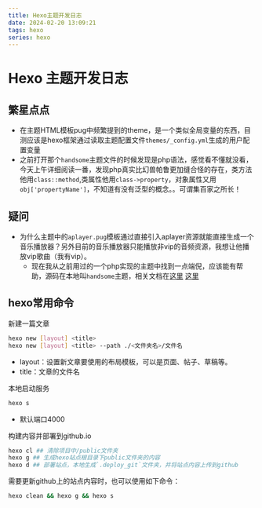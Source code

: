 ```yaml
---
title: Hexo主题开发日志
date: 2024-02-20 13:09:21
tags: hexo
series: hexo
---
```


# Hexo 主题开发日志

## 繁星点点
  - 在主题HTML模板pug中频繁提到的theme，是一个类似全局变量的东西，目测应该是hexo框架通过读取主题配置文件`themes/_config.yml`生成的用户配置变量
  - 之前打开那个`handsome`主题文件的时候发现是php语法，感觉看不懂就没看，今天上午详细阅读一番，发现php真实比幻兽帕鲁更加缝合怪的存在，类方法他用`class::method`,类属性他用`class->property`，对象属性又用`obj['propertyName']`，不知道有没有泛型的概念。。可谓集百家之所长！

## 疑问
  - 为什么主题中的`aplayer.pug`模板通过直接引入aplayer资源就能直接生成一个音乐播放器？另外目前的音乐播放器只能播放非vip的音频资源，我想让他播放vip歌曲（我有vip）。
    - 现在我从之前用过的一个php实现的主题中找到一点端倪，应该能有帮助，源码在本地叫`handsome`主题，相关文档在[这里](https://auth.ihewro.com/user/docs#/preference/player) [这里](https://auth.ihewro.com/user/docs#/preference/shortCode?id=%e9%9f%b3%e4%b9%90)

## hexo常用命令

新建一篇文章
 ```sh
 hexo new [layout] <title>
 hexo new [layout] <title> --path ./<文件夹名>/文件名
 ```
- layout：设置新文章要使用的布局模板，可以是页面、帖子、草稿等。
- title：文章的文件名

本地启动服务
```sh
hexo s
```
- 默认端口4000

构建内容并部署到github.io
```sh
hexo cl ## 清除项目中/public文件夹
hexo g ## 生成hexo站点根目录下public文件夹的内容
hexo d ## 部署站点，本地生成`.deploy_git`文件夹，并将站点内容上传到github
```
需要更新github上的站点内容时，也可以使用如下命令：
```sh
hexo clean && hexo g && hexo s
```